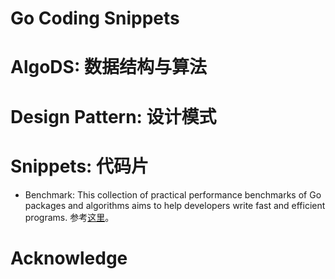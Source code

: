 # Go Coding Snippets

# AlgoDS: 数据结构与算法

# Design Pattern: 设计模式

# Snippets: 代码片

* Benchmark: This collection of practical performance benchmarks of Go packages and algorithms aims to help developers write fast and efficient programs. 参考[这里](https://stackimpact.com/blog/practical-golang-benchmarks/)。

# Acknowledge
